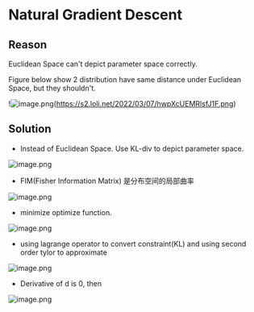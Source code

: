 # Natural Gradient Descent

## Reason

Euclidean Space can't depict parameter space correctly.

Figure below show 2 distribution have same distance under Euclidean Space, but they shouldn't.

!![image.png](https://s2.loli.net/2022/03/07/1SAteRPyEvnUDGL.png)(https://s2.loli.net/2022/03/07/hwpXcUEMRlsfJ1F.png)

## Solution

- Instead of Euclidean Space. Use KL-div to depict parameter space.

![image.png](https://s2.loli.net/2022/03/07/bNJWLI3GtiUDzfc.png)

- FIM(Fisher Information Matrix) 是分布空间的局部曲率

![image.png](https://s2.loli.net/2022/03/07/7mzhJySHjDdQvMZ.png)

- minimize  optimize function.

![image.png](https://s2.loli.net/2022/03/07/Lh7DpXE1rWFVwtG.png)

- using lagrange operator to convert constraint(KL) and using second order tylor to approximate

![image.png](https://s2.loli.net/2022/03/07/MXLIkY3QU6Hd7El.png)

- Derivative of d is 0, then 

![image.png](https://s2.loli.net/2022/03/07/wQuSjpcHqN7Af2K.png)